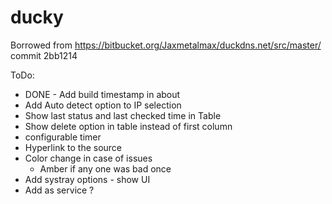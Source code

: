 # ducky

Borrowed from https://bitbucket.org/Jaxmetalmax/duckdns.net/src/master/ commit 2bb1214

ToDo:
* DONE - Add build timestamp in about
* Add Auto detect option to IP selection
* Show last status and last checked time in Table
* Show delete option in table instead of first column
* configurable timer
* Hyperlink to the source 
* Color change in case of issues
	* Amber if any one was bad once 
* Add systray options - show UI
* Add as service ?
